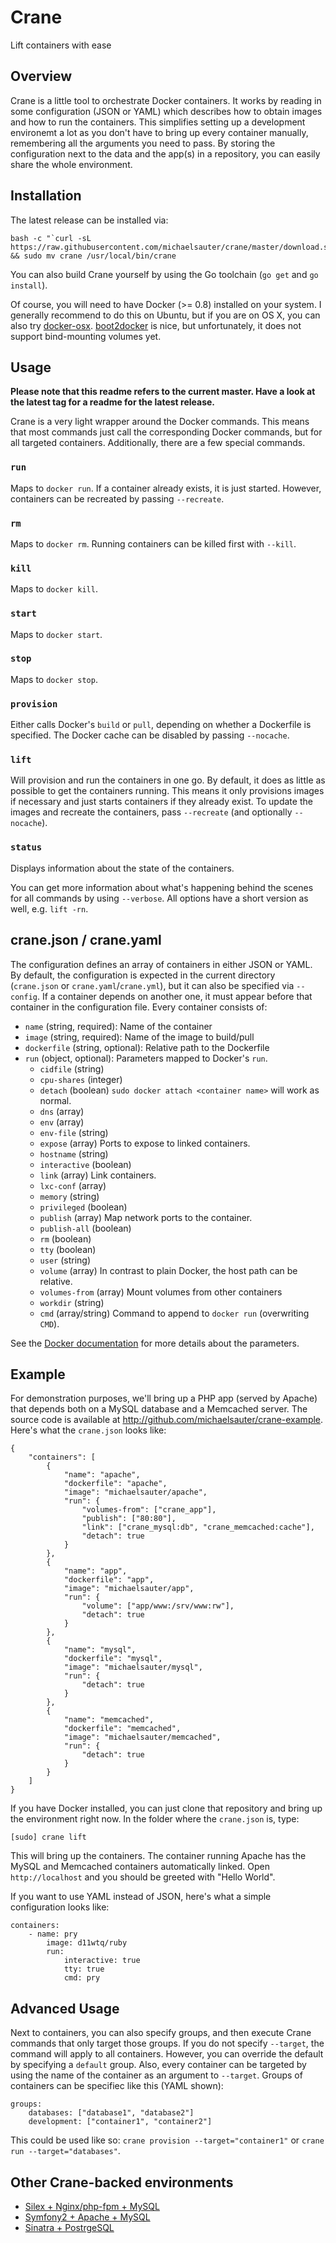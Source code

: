 # Crane
Lift containers with ease

## Overview
Crane is a little tool to orchestrate Docker containers. It works by reading in some configuration (JSON or YAML) which describes how to obtain images and how to run the containers. This simplifies setting up a development environemt a lot as you don't have to bring up every container manually, remembering all the arguments you need to pass. By storing the configuration next to the data and the app(s) in a repository, you can easily share the whole environment.

## Installation
The latest release can be installed via:

```
bash -c "`curl -sL https://raw.githubusercontent.com/michaelsauter/crane/master/download.sh`" && sudo mv crane /usr/local/bin/crane
```
You can also build Crane yourself by using the Go toolchain (`go get` and `go install`).

Of course, you will need to have Docker (>= 0.8) installed on your system. I generally recommend to do this on Ubuntu, but if you are on OS X, you can also try [docker-osx](https://github.com/noplay/docker-osx). [boot2docker](https://github.com/boot2docker/boot2docker) is nice, but unfortunately, it does not support bind-mounting volumes yet.

## Usage
**Please note that this readme refers to the current master. Have a look at the latest tag for a readme for the latest release.**

Crane is a very light wrapper around the Docker commands. This means that most commands just call the corresponding Docker commands, but for all targeted containers. Additionally, there are a few special commands.

### `run`
Maps to `docker run`.  If a container already exists, it is just started. However, containers can be recreated by passing `--recreate`.

### `rm`
Maps to `docker rm`. Running containers can be killed first with `--kill`.

### `kill`
Maps to `docker kill`.

### `start`
Maps to `docker start`.

### `stop`
Maps to `docker stop`.

### `provision`
Either calls Docker's `build` or `pull`, depending on whether a Dockerfile is specified. The Docker cache can be disabled by passing `--nocache`.

### `lift`
Will provision and run the containers in one go. By default, it does as little as possible to get the containers running. This means it only provisions images if necessary and just starts containers if they already exist. To update the images and recreate the containers, pass `--recreate` (and optionally `--nocache`).

### `status`
Displays information about the state of the containers.

You can get more information about what's happening behind the scenes for all commands by using `--verbose`. All options have a short version as well, e.g. `lift -rn`.

## crane.json / crane.yaml
The configuration defines an array of containers in either JSON or YAML. By default, the configuration is expected in the current directory (`crane.json` or `crane.yaml`/`crane.yml`), but it can also be specified via `--config`. If a container depends on another one, it must appear before that container in the configuration file.
Every container consists of:

* `name` (string, required): Name of the container
* `image` (string, required): Name of the image to build/pull
* `dockerfile` (string, optional): Relative path to the Dockerfile
* `run` (object, optional): Parameters mapped to Docker's `run`.
	* `cidfile` (string)
	* `cpu-shares` (integer)
	* `detach` (boolean) `sudo docker attach <container name>` will work as normal.
	* `dns` (array)
	* `env` (array)
	* `env-file` (string)
	* `expose` (array) Ports to expose to linked containers.
	* `hostname` (string)
	* `interactive` (boolean)
	* `link` (array) Link containers.
	* `lxc-conf` (array)
	* `memory` (string)
	* `privileged` (boolean)
	* `publish` (array) Map network ports to the container.
	* `publish-all` (boolean)
	* `rm` (boolean)
	* `tty` (boolean)
	* `user` (string)
	* `volume` (array) In contrast to plain Docker, the host path can be relative.
	* `volumes-from` (array) Mount volumes from other containers
	* `workdir` (string)
	* `cmd` (array/string) Command to append to `docker run` (overwriting `CMD`).

See the [Docker documentation](http://docs.docker.io/en/latest/reference/commandline/cli/#run) for more details about the parameters.

## Example
For demonstration purposes, we'll bring up a PHP app (served by Apache) that depends both on a MySQL database and a Memcached server. The source code is available at http://github.com/michaelsauter/crane-example. Here's what the `crane.json` looks like:

```
{
	"containers": [
		{
			"name": "apache",
			"dockerfile": "apache",
			"image": "michaelsauter/apache",
			"run": {
				"volumes-from": ["crane_app"],
				"publish": ["80:80"],
				"link": ["crane_mysql:db", "crane_memcached:cache"],
				"detach": true
			}
		},
		{
			"name": "app",
			"dockerfile": "app",
			"image": "michaelsauter/app",
			"run": {
				"volume": ["app/www:/srv/www:rw"],
				"detach": true
			}
		},
		{
			"name": "mysql",
			"dockerfile": "mysql",
			"image": "michaelsauter/mysql",
			"run": {
				"detach": true
			}
		},
		{
			"name": "memcached",
			"dockerfile": "memcached",
			"image": "michaelsauter/memcached",
			"run": {
				"detach": true
			}
		}
	]
}
```
If you have Docker installed, you can just clone that repository and bring up the environment right now.
In the folder where the `crane.json` is, type:

```
[sudo] crane lift
```

This will bring up the containers. The container running Apache has the MySQL and Memcached containers automatically linked. Open `http://localhost` and you should be greeted with "Hello World".

If you want to use YAML instead of JSON, here's what a simple configuration looks like:

```
containers:
	- name: pry
		image: d11wtq/ruby
		run:
			interactive: true
			tty: true
			cmd: pry

```

## Advanced Usage
Next to containers, you can also specify groups, and then execute Crane commands that only target those groups. If you do not specify `--target`, the command will apply to all containers. However, you can override the default by specifying a `default` group. Also, every container can be targeted by using the name of the container as an argument to `--target`. Groups of containers can be specifiec like this (YAML shown):

```
groups:
	databases: ["database1", "database2"]
	development: ["container1", "container2"]

```

This could be used like so: `crane provision --target="container1"` or `crane run --target="databases"`.

## Other Crane-backed environments
* [Silex + Nginx/php-fpm + MySQL](https://github.com/michaelsauter/silex-crane-env)
* [Symfony2 + Apache + MySQL](https://github.com/michaelsauter/symfony2-crane-env)
* [Sinatra + PostrgeSQL](https://github.com/michaelsauter/sinatra-crane-env)
